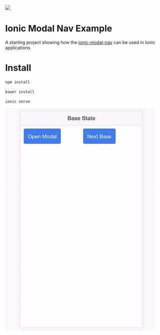 [![](https://img.shields.io/badge/seen%20on%20npm-v1.1.3-green.svg)](https://www.npmjs.com/package/ionic-modal-nav)


Ionic Modal Nav Example
=====================

A starting project showing how the [ionic-modal-nav](https://www.npmjs.com/package/ionic-modal-nav) can be used in Ionic applications

Install
===============

`npm install`

`bower install`

`ionic serve`

![Example](docs/ionic-nav-example.gif?raw=true "Example")
